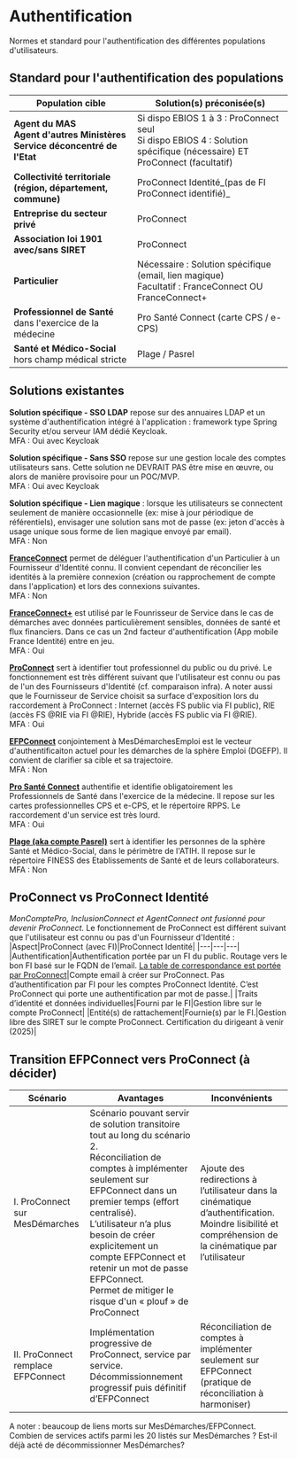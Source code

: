 # Authentification
Normes et standard pour l'authentification des différentes populations d'utilisateurs.

## Standard pour l'authentification des populations
|Population cible|Solution(s) préconisée(s)|
|---|---|
|**Agent du MAS</br>Agent d'autres Ministères</br>Service déconcentré de l'Etat**|Si dispo EBIOS 1 à 3 : ProConnect seul</br>Si dispo EBIOS 4 : Solution spécifique (nécessaire) ET ProConnect (facultatif)|
|**Collectivité territoriale (région, département, commune)**|ProConnect Identité_(pas de FI ProConnect identifié)_|
|**Entreprise du secteur privé**|ProConnect|
|**Association loi 1901 avec/sans SIRET**|ProConnect|
|**Particulier**|Nécessaire : Solution spécifique (email, lien magique)</br>Facultatif : FranceConnect OU FranceConnect+|
|**Professionnel de Santé**</br>dans l'exercice de la médecine|Pro Santé Connect (carte CPS / e-CPS)|
|**Santé et Médico-Social**</br>hors champ médical stricte|Plage / Pasrel|

## Solutions existantes

**Solution spécifique - SSO LDAP** repose sur des annuaires LDAP et un système d'authentification intégré à l'application : framework type Spring Security et/ou serveur IAM dédié Keycloak.\
MFA : Oui avec Keycloak

**Solution spécifique - Sans SSO** repose sur une gestion locale des comptes utilisateurs sans. Cette solution ne DEVRAIT PAS être mise en œuvre, ou alors de manière provisoire pour un POC/MVP.\
MFA : Oui avec Keycloak

**Solution spécifique - Lien magique** : lorsque les utilisateurs se connectent seulement de manière occasionnelle (ex: mise à jour périodique de référentiels), envisager une solution sans mot de passe (ex: jeton d'accès à usage unique sous forme de lien magique envoyé par email).\
MFA : Non

[**FranceConnect**](https://franceconnect.gouv.fr/franceconnect) permet de déléguer l'authentification d'un Particulier à un Fournisseur d'Identité connu. Il convient cependant de réconcilier les identités à la première connexion (création ou rapprochement de compte dans l'application) et lors des connexions suivantes.\
MFA : Non

[**FranceConnect+**](https://franceconnect.gouv.fr/franceconnect-plus) est utilisé par le Founrisseur de Service dans le cas de démarches avec données particulièrement sensibles, données de santé et flux financiers. Dans ce cas un 2nd facteur d'authentification (App mobile France Identité) entre en jeu.\
MFA : Oui

[**ProConnect**](https://www.proconnect.gouv.fr/) sert à identifier tout professionnel du public ou du privé. Le fonctionnement est très différent suivant que l'utilisateur est connu ou pas de l'un des Fournisseurs d'Identité (cf. comparaison infra). A noter aussi que le Fournisseur de Service choisit sa surface d'exposition lors du raccordement à ProConnect : Internet (accès FS public via FI public), RIE (accès FS @RIE via FI @RIE), Hybride (accès FS public via FI @RIE).\
MFA : Oui

[**EFPConnect**](https://info.efpconnect.emploi.gouv.fr/) conjointement à MesDémarchesEmploi est le vecteur d'authentificaiton actuel pour les démarches de la sphère Emploi (DGEFP). Il convient de clarifier sa cible et sa trajectoire.\
MFA : Non

[**Pro Santé Connect**](https://esante.gouv.fr/produits-services/pro-sante-connect) authentifie et identifie obligatoirement les Professionnels de Santé dans l'exercice de la médecine. Il repose sur les cartes professionnelles CPS et e-CPS, et le répertoire RPPS. Le raccordement d'un service est très lourd.\
MFA : Oui

[**Plage (aka compte Pasrel)**](https://connect-pasrel.atih.sante.fr/cas/login) sert à identifier les personnes de la sphère Santé et Médico-Social, dans le périmètre de l'ATIH. Il repose sur le répertoire FINESS des Etablissements de Santé et de leurs collaborateurs.\
MFA : Non

## ProConnect vs ProConnect Identité
_MonComptePro, InclusionConnect et AgentConnect ont fusionné pour devenir ProConnect._
Le fonctionnement de ProConnect est différent suivant que l'utilisateur est connu ou pas d'un Fournisseur d'Identité :
|Aspect|ProConnect (avec FI)|ProConnect Identité|
|---|---|---|
|Authentification|Authentification portée par un FI du public. Routage vers le bon FI basé sur le FQDN de l’email. [La table de correspondance est portée par ProConnect](https://grist.incubateur.net/o/docs/3kQ829mp7bTy/ProConnect-Configuration-des-Fournisseurs-dIdentite)|Compte email à créer sur ProConnect. Pas d’authentification par FI pour les comptes ProConnect Identité. C’est ProConnect qui porte une authentification par mot de passe.|
|Traits d’identité et données individuelles|Fourni par le FI|Gestion libre sur le compte ProConnect|
|Entité(s) de rattachement|Fournie(s) par le FI.|Gestion libre des SIRET sur le compte ProConnect. Certification du dirigeant à venir (2025)|

## Transition EFPConnect vers ProConnect (à décider)
|Scénario|Avantages|Inconvénients|
|---|---|---|
|I. ProConnect sur MesDémarches|Scénario pouvant servir de solution transitoire tout au long du scénario 2.</br>Réconciliation de comptes à implémenter seulement sur EFPConnect dans un premier temps (effort centralisé).</br>L’utilisateur n’a plus besoin de créer explicitement un compte EFPConnect et retenir un mot de passe EFPConnect.</br>Permet de mitiger le risque d'un « plouf » de ProConnect|Ajoute des redirections à l’utilisateur dans la cinématique d’authentification.</br>Moindre lisibilité et compréhension de la cinématique par l’utilisateur|
|II. ProConnect remplace EFPConnect|Implémentation progressive de ProConnect, service par service.</br>Décommissionnement progressif puis définitif d’EFPConnect|Réconciliation de comptes à implémenter seulement sur EFPConnect (pratique de réconciliation à harmoniser)

A noter : beaucoup de liens morts sur MesDémarches/EFPConnect. Combien de services actifs parmi les 20 listés sur MesDémarches ? Est-il déjà acté de décommissionner MesDémarches?